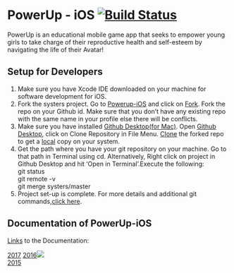 # PowerUp - iOS [![Build Status](https://travis-ci.org/systers/powerup-iOS.svg?branch=GSoC17)](https://travis-ci.org/systers/powerup-iOS)

PowerUp is an educational mobile game app that seeks to empower young girls to take charge of their reproductive health 
and self-esteem by navigating the life of their Avatar!

## Setup for Developers
1. Make sure you have Xcode IDE downloaded on your machine for software development for iOS. 
2. Fork the systers project. Go to [Powerup-iOS](https://github.com/systers/powerup-iOS) and click on [Fork](powerup-iOS/Screenshots/forkios.PNG). Fork the repo on your Github id. Make sure that you don’t have any existing repo with the same name in your profile else there will be conflicts.
3. Make sure you have installed [Github Desktop(for Mac)](https://desktop.github.com/). Open [Github Desktop](powerup-iOS/Screenshots/githubdesktopios.PNG), click on Clone Repository in File Menu. [Clone](powerup-iOS/Screenshots/clonerepo.PNG) the forked repo to get a [local](powerup-iOS/Screenshots/cloneondesktop.PNG) copy on your system. 
4. Get the path where you have your git repository on your machine. Go to that path in Terminal using cd. Alternatively, Right click on project in Github Desktop and hit ‘Open in Terminal’.Execute the following:   
git status  
git remote -v  
git merge systers/master  
6. Project set-up is complete. For more details and additional git commands,[click here](https://docs.google.com/document/d/1N_-zmmjPn6D1H6wTdF4z66mFGT3af_FWbfGvLKkeY1w/edit#bookmark=id.lsmu7e8l1dnn). 

## Documentation of PowerUp-iOS
[Links](powerup-iOS/Screenshots/gsocdoc17.PNG) to the Documentation:  

[2017](https://docs.google.com/document/d/1-45bBWAL8oh5o_1bc42BXGDKTHlGrQW0PCN9gFtlt6U/edit?usp=sharing)
[2016](https://docs.google.com/document/d/1N_-zmmjPn6D1H6wTdF4z66mFGT3af_FWbfGvLKkeY1w/edit?usp=sharing)![](powerup-iOS/Screenshots/gsocdoc16.PNG)    
[2015](https://docs.google.com/document/d/1WkhcVrUs-B_vlCBknNPYqxqc7_7wVrBF2pV0bKu_EiQ/edit?usp=sharing)

